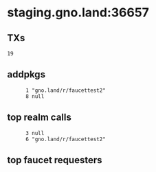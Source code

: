 # staging.gno.land:36657

## TXs
```
19
```

## addpkgs
```
      1 "gno.land/r/faucettest2"
      8 null
```

## top realm calls
```
      3 null
      6 "gno.land/r/faucettest2"
```

## top faucet requesters
```
```

